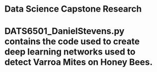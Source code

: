 # Data Science Capstone Research

# DATS6501_DanielStevens.py contains the code used to create deep learning networks used to detect Varroa Mites on Honey Bees. 
